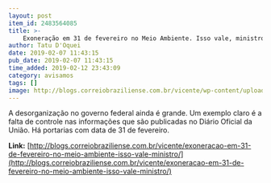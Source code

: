 ```yaml
---
layout: post
item_id: 2483564085
title: >-
    Exoneração em 31 de fevereiro no Meio Ambiente. Isso vale, ministro?
author: Tatu D'Oquei
date: 2019-02-07 11:43:15
pub_date: 2019-02-07 11:43:15
time_added: 2019-02-12 23:43:09
category: avisamos
tags: []
image: http://blogs.correiobraziliense.com.br/vicente/wp-content/uploads/sites/16/2019/02/ricardo.jpg
---
```


A desorganização no governo federal ainda é grande. Um exemplo claro é a falta de controle nas informações que são publicadas no Diário Oficial da União. Há portarias com data de 31 de fevereiro.

**Link:** [http://blogs.correiobraziliense.com.br/vicente/exoneracao-em-31-de-fevereiro-no-meio-ambiente-isso-vale-ministro/](http://blogs.correiobraziliense.com.br/vicente/exoneracao-em-31-de-fevereiro-no-meio-ambiente-isso-vale-ministro/)

